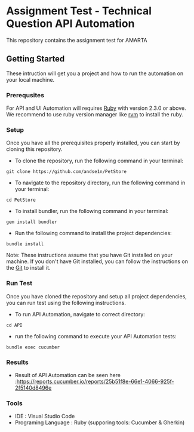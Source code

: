 # Assignment Test - Technical Question API Automation
This repository contains the assignment test for AMARTA

## Getting Started
These intruction will get you a project and how to run the automation on your local machine.

### Prerequsites
For API and UI Automation will requires [Ruby](https://www.ruby-lang.org/en/) with version 2.3.0 or above. We recommend to use ruby version manager like [rvm](https://rvm.io/) to install the ruby.

### Setup
Once you have all the prerequisites properly installed, you can start by cloning this repository.
- To clone the repository, run the following command in your terminal:
```
git clone https://github.com/andse1n/PetStore
```
- To navigate to the repository directory, run the following command in your terminal:
```
cd PetStore
```
- To install bundler, run the following command in your terminal:
```
gem install bundler
```
- Run the following command to install the project dependencies:
```
bundle install
```
Note: These instructions assume that you have Git installed on your machine. If you don't have Git installed, you can follow the instructions on the [Git](https://github.com/git-guides/install-git) to install it.

### Run Test
Once you have cloned the repository and setup all project dependencies, you can run test using the following instructions.
- To run API Automation, navigate to correct directory:
```
cd API
```
- run the following command to execute your API Automation tests:
```
bundle exec cucumber
```

### Results
- Result of API Automation can be seen here :https://reports.cucumber.io/reports/25b51f8e-66e1-4066-925f-2f5140d8496e

### Tools
- IDE : Visual Studio Code
- Programing Language : Ruby (supporing tools: Cucumber & Gherkin)
